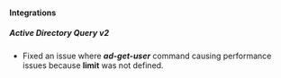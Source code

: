 
#### Integrations
##### Active Directory Query v2
- Fixed an issue where ***ad-get-user*** command causing performance issues because **limit** was not defined.
